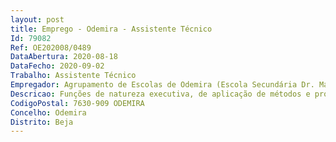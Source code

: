 ```yaml
--- 
layout: post
title: Emprego - Odemira - Assistente Técnico
Id: 79082
Ref: OE202008/0489
DataAbertura: 2020-08-18
DataFecho: 2020-09-02
Trabalho: Assistente Técnico
Empregador: Agrupamento de Escolas de Odemira (Escola Secundária Dr. Manuel Candeias Gonçalves - Sede)
Descricao: Funções de natureza executiva, de aplicação de métodos e processos,  com  base  em  diretivas  bem  definidas  e  instruções  gerais, de grau médio de complexidade, nas áreas de atuação comuns  e  instrumentais  e  nos  vários  domínios  de  atuação  dos órgãos e serviços.
CodigoPostal: 7630-909 ODEMIRA
Concelho: Odemira
Distrito: Beja
--- 
```

